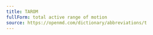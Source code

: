 ```yaml
---
title: TAROM
fullForm: total active range of motion
source: https://openmd.com/dictionary/abbreviations/t
---
```

